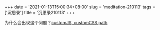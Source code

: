 +++
date = '2021-01-13T15:00:34+08:00'
slug = 'meditation-210113'
tags = ['沉思录']
title = '沉思录210113'
+++

为什么会出现这个问题？[customJS, customCSS path](https://github.com/tianheg/blog/issues/29)
